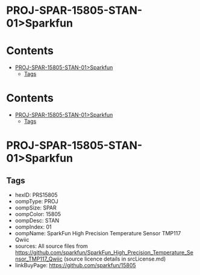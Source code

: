 
PROJ-SPAR-15805-STAN-01>Sparkfun
================================

Contents
========

* [PROJ-SPAR-15805-STAN-01>Sparkfun](#proj-spar-15805-stan-01sparkfun)
	* [Tags](#tags)

Contents
========

* [PROJ-SPAR-15805-STAN-01>Sparkfun](#proj-spar-15805-stan-01sparkfun)
	* [Tags](#tags)

# PROJ-SPAR-15805-STAN-01>Sparkfun

## Tags

- hexID: PRS15805
- oompType: PROJ
- oompSize: SPAR
- oompColor: 15805
- oompDesc: STAN
- oompIndex: 01
- oompName: SparkFun High Precision Temperature Sensor TMP117 Qwiic
- sources: All source files from https://github.com/sparkfun/SparkFun_High_Precision_Temperature_Sensor_TMP117_Qwiic (source licence details in srcLicense.md)
- linkBuyPage: https://github.com/sparkfun/15805
